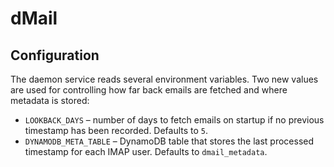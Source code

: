 # dMail

## Configuration

The daemon service reads several environment variables. Two new values are
used for controlling how far back emails are fetched and where metadata is
stored:

- `LOOKBACK_DAYS` &ndash; number of days to fetch emails on startup if no
  previous timestamp has been recorded. Defaults to `5`.
- `DYNAMODB_META_TABLE` &ndash; DynamoDB table that stores the last processed
  timestamp for each IMAP user. Defaults to `dmail_metadata`.
